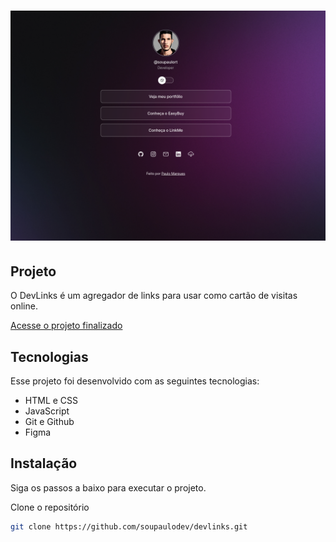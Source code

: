<div align="center">

# ![DevLinks](./.github/cover.png)

</div>

## Projeto

O DevLinks é um agregador de links para usar como cartão de visitas online.

[Acesse o projeto finalizado](https://soupaulodev.github.io/devlinks/)

## Tecnologias

Esse projeto foi desenvolvido com as seguintes tecnologias:

- HTML e CSS
- JavaScript
- Git e Github
- Figma

## Instalação

Siga os passos a baixo para executar o projeto.

Clone o repositório

```sh
git clone https://github.com/soupaulodev/devlinks.git
```
